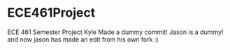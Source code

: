 # ECE461Project
ECE 461 Semester Project
Kyle Made a dummy commit!
Jason is a dummy!
and now jason has made an edit from his own fork :)
